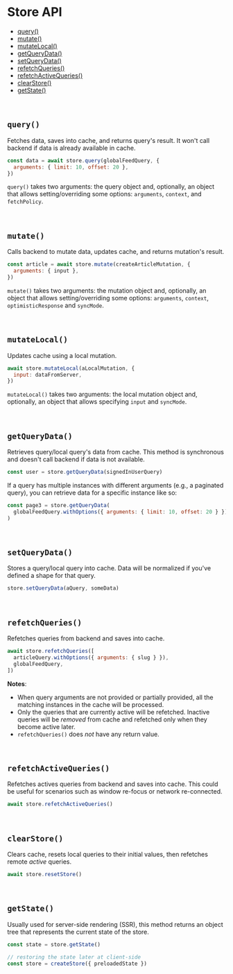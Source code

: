 # Store API

- [query()](#query)
- [mutate()](#mutate)
- [mutateLocal()](#mutatelocal)
- [getQueryData()](#getquerydata)
- [setQueryData()](#setquerydata)
- [refetchQueries()](#refetchqueries)
- [refetchActiveQueries()](#refetchactivequeries)
- [clearStore()](#clearstore)
- [getState()](#getstate)

<br/>

## `query()`

Fetches data, saves into cache, and returns query's result. It won't call backend if data is already available in cache.

```javascript
const data = await store.query(globalFeedQuery, {
  arguments: { limit: 10, offset: 20 },
})
```

`query()` takes two arguments: the query object and, optionally, an object that allows setting/overriding some options: `arguments`, `context`, and `fetchPolicy`.

<br/>

## `mutate()`

Calls backend to mutate data, updates cache, and returns mutation's result.

```javascript
const article = await store.mutate(createArticleMutation, {
  arguments: { input },
})
```

`mutate()` takes two arguments: the mutation object and, optionally, an object that allows setting/overriding some options: `arguments`, `context`, `optimisticResponse` and `syncMode`.

<br/>

## `mutateLocal()`

Updates cache using a local mutation.

```javascript
await store.mutateLocal(aLocalMutation, {
  input: dataFromServer,
})
```

`mutateLocal()` takes two arguments: the local mutation object and, optionally, an object that allows specifying `input` and `syncMode`.

<br/>

## `getQueryData()`

Retrieves query/local query's data from cache. This method is synchronous and doesn't call backend if data is not available.

```javascript
const user = store.getQueryData(signedInUserQuery)
```

If a query has multiple instances with different arguments (e.g., a paginated query), you can retrieve data for a specific instance like so:

```javascript
const page3 = store.getQueryData(
  globalFeedQuery.withOptions({ arguments: { limit: 10, offset: 20 } })
)
```

<br/>

## `setQueryData()`

Stores a query/local query into cache. Data will be normalized if you've defined a shape for that query.

```javascript
store.setQueryData(aQuery, someData)
```

<br/>

## `refetchQueries()`

Refetches queries from backend and saves into cache.

```javascript
await store.refetchQueries([
  articleQuery.withOptions({ arguments: { slug } }),
  globalFeedQuery,
])
```

**Notes**:

- When query arguments are not provided or partially provided, all the matching instances in the cache will be processed.
- Only the queries that are currently active will be refetched. Inactive queries will be _removed_ from cache and refetched only when they become active later.
- `refetchQueries()` does _not_ have any return value.

<br/>

## `refetchActiveQueries()`

Refetches actives queries from backend and saves into cache. This could be useful for scenarios such as window re-focus or network re-connected.

```javascript
await store.refetchActiveQueries()
```

<br/>

## `clearStore()`

Clears cache, resets local queries to their initial values, then refetches remote _active_ queries.

```javascript
await store.resetStore()
```

<br/>

## `getState()`

Usually used for server-side rendering (SSR), this method returns an object tree that represents the current state of the store.

```javascript
const state = store.getState()

// restoring the state later at client-side
const store = createStore({ preloadedState })
```

<br/>
